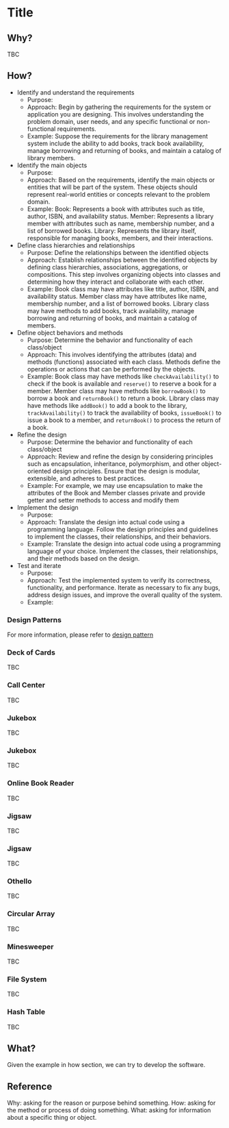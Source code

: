 # Title

## Why?

TBC

## How?

* Identify and understand the requirements
  * Purpose:
  * Approach: Begin by gathering the requirements for the system or application you are designing. This involves understanding the problem domain, user needs, and any specific functional or non-functional requirements.
  * Example: Suppose the requirements for the library management system include the ability to add books, track book availability, manage borrowing and returning of books, and maintain a catalog of library members.
* Identify the main objects
  * Purpose:
  * Approach: Based on the requirements, identify the main objects or entities that will be part of the system. These objects should represent real-world entities or concepts relevant to the problem domain.
  * Example: Book: Represents a book with attributes such as title, author, ISBN, and availability status. Member: Represents a library member with attributes such as name, membership number, and a list of borrowed books. Library: Represents the library itself, responsible for managing books, members, and their interactions.
* Define class hierarchies and relationships
  * Purpose: Define the relationships between the identified objects
  * Approach: Establish relationships between the identified objects by defining class hierarchies, associations, aggregations, or compositions. This step involves organizing objects into classes and determining how they interact and collaborate with each other.
  * Example: Book class may have attributes like title, author, ISBN, and availability status. Member class may have attributes like name, membership number, and a list of borrowed books. Library class may have methods to add books, track availability, manage borrowing and returning of books, and maintain a catalog of members.
* Define object behaviors and methods
  * Purpose: Determine the behavior and functionality of each class/object
  * Approach: This involves identifying the attributes (data) and methods (functions) associated with each class. Methods define the operations or actions that can be performed by the objects.
  * Example: Book class may have methods like `checkAvailability()` to check if the book is available and `reserve()` to reserve a book for a member. Member class may have methods like `borrowBook()` to borrow a book and `returnBook()` to return a book. Library class may have methods like `addBook()` to add a book to the library, `trackAvailability()` to track the availability of books, `issueBook()` to issue a book to a member, and `returnBook()` to process the return of a book.
* Refine the design
  * Purpose: Determine the behavior and functionality of each class/object
  * Approach: Review and refine the design by considering principles such as encapsulation, inheritance, polymorphism, and other object-oriented design principles. Ensure that the design is modular, extensible, and adheres to best practices.
  * Example: For example, we may use encapsulation to make the attributes of the Book and Member classes private and provide getter and setter methods to access and modify them
* Implement the design
  * Purpose:
  * Approach: Translate the design into actual code using a programming language. Follow the design principles and guidelines to implement the classes, their relationships, and their behaviors.
  * Example: Translate the design into actual code using a programming language of your choice. Implement the classes, their relationships, and their methods based on the design.
* Test and iterate
  * Purpose: 
  * Approach: Test the implemented system to verify its correctness, functionality, and performance. Iterate as necessary to fix any bugs, address design issues, and improve the overall quality of the system.
  * Example:

### Design Patterns

For more information, please refer to [design pattern](2022-01-30-design-pattern)

### Deck of Cards

TBC

### Call Center

TBC

### Jukebox

TBC

### Jukebox

TBC

### Online Book Reader

TBC

### Jigsaw

TBC

### Jigsaw

TBC

### Othello

TBC

### Circular Array

TBC

### Minesweeper

TBC

### File System

TBC

### Hash Table

TBC

## What?

Given the example in how section, we can try to develop the software.

## Reference

Why: asking for the reason or purpose behind something.
How: asking for the method or process of doing something.
What: asking for information about a specific thing or object.
